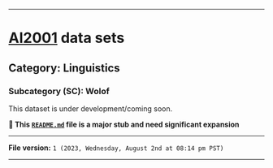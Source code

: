 
***

# [AI2001](https://github.com/seanpm2001/AI2001/) data sets

## Category: Linguistics

### Subcategory (SC): Wolof

This dataset is under development/coming soon.

**🌱️ This [`README.md`](/README.md) file is a major stub and need significant expansion**

***

**File version:** `1 (2023, Wednesday, August 2nd at 08:14 pm PST)`

***
